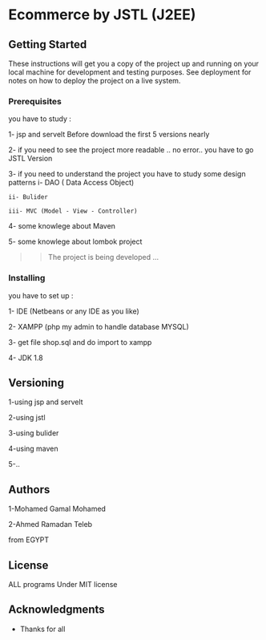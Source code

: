 # Ecommerce by JSTL (J2EE)

## Getting Started

These instructions will get you a copy of the project up and running on your local machine for development and testing purposes. See deployment for notes on how to deploy the project on a live system.

### Prerequisites

you have to study : 

1- jsp and servelt Before download the first 5 versions nearly

2- if you need to see the project more readable .. no error.. you have to go JSTL Version

3- if you need to understand the project you have to study some design patterns 
    i- DAO ( Data Access Object)

    ii- Bulider

    iii- MVC (Model - View - Controller)
    
4- some knowlege about Maven

5- some knowlege about lombok project

>> The project is being developed ...

### Installing

you have to set up : 

1- IDE (Netbeans or any IDE as you like)

2- XAMPP (php my admin to handle database MYSQL)

3- get file shop.sql and do import to xampp

4- JDK 1.8

## Versioning

1-using jsp and servelt 

2-using jstl 

3-using bulider 

4-using maven

5-..

## Authors

1-Mohamed Gamal Mohamed

2-Ahmed Ramadan Teleb

from EGYPT 

## License

ALL programs Under MIT license

## Acknowledgments

* Thanks for all
